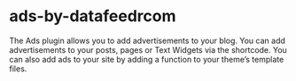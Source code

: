 # ads-by-datafeedrcom
The Ads plugin allows you to add advertisements to your blog. You can add advertisements to your posts, pages or Text Widgets via the shortcode. You can also add ads to your site by adding a function to your theme’s template files.
